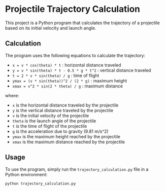 # Projectile Trajectory Calculation

This project is a Python program that calculates the trajectory of a projectile based on its initial velocity and launch angle.

## Calculation

The program uses the following equations to calculate the trajectory:

- `x = v * cos(theta) * t` : horizontal distance traveled
- `y = v * sin(theta) * t - 0.5 * g * t^2` : vertical distance traveled
- `t = 2 * v * sin(theta) / g` : time of flight
- `ymax = (v * sin(theta))^2 / (2 * g)` : maximum height
- `xmax = v^2 * sin(2 * theta) / g` : maximum distance

where:
- `x` is the horizontal distance traveled by the projectile
- `y` is the vertical distance traveled by the projectile
- `v` is the initial velocity of the projectile
- `theta` is the launch angle of the projectile
- `t` is the time of flight of the projectile
- `g` is the acceleration due to gravity (9.81 m/s^2)
- `ymax` is the maximum height reached by the projectile
- `xmax` is the maximum distance reached by the projectile

## Usage

To use the program, simply run the `trajectory_calculation.py` file in a Python environment:

```python
python trajectory_calculation.py